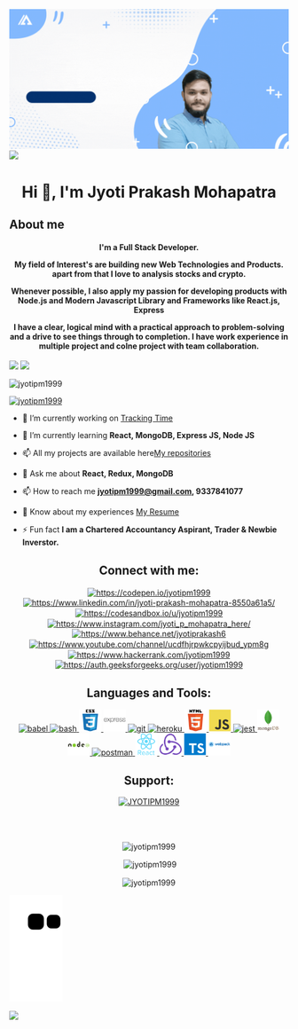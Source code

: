 <img src="https://github.com/JYOTIPM1999/JYOTIPM1999/blob/main/White%20and%20Blue%20Modern%20New%20Arrival%20Headphone%20Banner.gif?raw=true"/>
<img src="https://camo.githubusercontent.com/48ec00ed4c84e771db4a1db90b56352923a8d644452a32b434d68e97006c9337/68747470733a2f2f63686b736b696c6c732e636f6d2f77702d636f6e74656e742f75706c6f6164732f323032302f30342f504e432d416e696d617465642d42616e6e6572732e676966" />
<h1 align="center">Hi 👋, I'm Jyoti Prakash Mohapatra</h1>
<h2 align="left">About me</h2>
<h4 align="center">I'm a Full Stack Developer. 

My field of Interest's are building new Web Technologies and Products. apart from that I love to analysis stocks and crypto.

Whenever possible, I also apply my passion for developing products with Node.js and Modern Javascript Library and Frameworks like React.js, Express

I have a clear, logical mind with a practical approach to problem-solving and a drive to see things through to completion. I have work experience in multiple project and colne project with team collaboration.</h4>
<div display="flex"><img src="https://i.pinimg.com/originals/e8/f4/53/e8f453469a3ec97ecd354df465d73913.gif"/>
<img src="https://cdn.dribbble.com/users/260312/screenshots/2553737/antnodeskdb.gif"/>
<div/>

<p align="left"> <img src="https://komarev.com/ghpvc/?username=jyotipm1999&label=Profile%20views&color=0e75b6&style=flat" alt="jyotipm1999" /> </p>

<p align="left"> <a href="https://github.com/ryo-ma/github-profile-trophy"><img src="https://github-profile-trophy.vercel.app/?username=jyotipm1999&theme=discord" alt="jyotipm1999" /></a> </p>

- 🔭 I’m currently working on [Tracking Time](https://trackingtime.co/)

- 🌱 I’m currently learning **React, MongoDB, Express JS, Node JS**
- 📫 All my projects are available here[My repositories](https://github.com/JYOTIPM1999?tab=repositories)

- 💬 Ask me about **React, Redux, MongoDB**

- 📫 How to reach me **jyotipm1999@gmail.com, 9337841077**

- 📄 Know about my experiences [My Resume](https://drive.google.com/file/d/1QqhopBMPObPFsZF61IuLP4qtEBQ0RGTU/view?usp=sharing)

- ⚡ Fun fact **I am a Chartered Accountancy Aspirant, Trader & Newbie Inverstor.**

<h2 align="center">Connect with me:</h2>
<p align="center">
<a href="https://codepen.io/https://codepen.io/jyotipm1999" target="blank"><img align="center" src="https://raw.githubusercontent.com/rahuldkjain/github-profile-readme-generator/master/src/images/icons/Social/codepen.svg" alt="https://codepen.io/jyotipm1999" height="30" width="40" /></a>
<a href="https://www.linkedin.com/in/jyoti-prakash-mohapatra-8550a61a5/" target="blank"><img align="center" src="https://raw.githubusercontent.com/rahuldkjain/github-profile-readme-generator/master/src/images/icons/Social/linked-in-alt.svg" alt="https://www.linkedin.com/in/jyoti-prakash-mohapatra-8550a61a5/" height="30" width="40" /></a>
<a href="https://codesandbox.com/https://codesandbox.io/u/jyotipm1999" target="blank"><img align="center" src="https://raw.githubusercontent.com/rahuldkjain/github-profile-readme-generator/master/src/images/icons/Social/codesandbox.svg" alt="https://codesandbox.io/u/jyotipm1999" height="30" width="40" /></a>
<a href="https://instagram.com/https://www.instagram.com/jyoti_p_mohapatra_here/" target="blank"><img align="center" src="https://raw.githubusercontent.com/rahuldkjain/github-profile-readme-generator/master/src/images/icons/Social/instagram.svg" alt="https://www.instagram.com/jyoti_p_mohapatra_here/" height="30" width="40" /></a>
<a href="https://www.behance.net/https://www.behance.net/jyotiprakash6" target="blank"><img align="center" src="https://raw.githubusercontent.com/rahuldkjain/github-profile-readme-generator/master/src/images/icons/Social/behance.svg" alt="https://www.behance.net/jyotiprakash6" height="30" width="40" /></a>
<a href="https://www.youtube.com/c/https://www.youtube.com/channel/ucdfhjrpwkcpyijbud_ypm8g" target="blank"><img align="center" src="https://raw.githubusercontent.com/rahuldkjain/github-profile-readme-generator/master/src/images/icons/Social/youtube.svg" alt="https://www.youtube.com/channel/ucdfhjrpwkcpyijbud_ypm8g" height="30" width="40" /></a>
<a href="https://www.hackerrank.com/https://www.hackerrank.com/jyotipm1999" target="blank"><img align="center" src="https://raw.githubusercontent.com/rahuldkjain/github-profile-readme-generator/master/src/images/icons/Social/hackerrank.svg" alt="https://www.hackerrank.com/jyotipm1999" height="30" width="40" /></a>
<a href="https://auth.geeksforgeeks.org/user/https://auth.geeksforgeeks.org/user/jyotipm1999" target="blank"><img align="center" src="https://raw.githubusercontent.com/rahuldkjain/github-profile-readme-generator/master/src/images/icons/Social/geeks-for-geeks.svg" alt="https://auth.geeksforgeeks.org/user/jyotipm1999" height="30" width="40" /></a>
</p>

<h2 align="center">Languages and Tools:</h2>
<p align="center"> <a href="https://babeljs.io/" target="_blank" rel="noreferrer"> <img src="https://www.vectorlogo.zone/logos/babeljs/babeljs-icon.svg" alt="babel" width="40" height="40"/> </a> <a href="https://www.gnu.org/software/bash/" target="_blank" rel="noreferrer"> <img src="https://www.vectorlogo.zone/logos/gnu_bash/gnu_bash-icon.svg" alt="bash" width="40" height="40"/> </a> <a href="https://www.w3schools.com/css/" target="_blank" rel="noreferrer"> <img src="https://raw.githubusercontent.com/devicons/devicon/master/icons/css3/css3-original-wordmark.svg" alt="css3" width="40" height="40"/> </a> <a href="https://expressjs.com" target="_blank" rel="noreferrer"> <img src="https://raw.githubusercontent.com/devicons/devicon/master/icons/express/express-original-wordmark.svg" alt="express" width="40" height="40"/> </a> <a href="https://git-scm.com/" target="_blank" rel="noreferrer"> <img src="https://www.vectorlogo.zone/logos/git-scm/git-scm-icon.svg" alt="git" width="40" height="40"/> </a> <a href="https://heroku.com" target="_blank" rel="noreferrer"> <img src="https://www.vectorlogo.zone/logos/heroku/heroku-icon.svg" alt="heroku" width="40" height="40"/> </a> <a href="https://www.w3.org/html/" target="_blank" rel="noreferrer"> <img src="https://raw.githubusercontent.com/devicons/devicon/master/icons/html5/html5-original-wordmark.svg" alt="html5" width="40" height="40"/> </a> <a href="https://developer.mozilla.org/en-US/docs/Web/JavaScript" target="_blank" rel="noreferrer"> <img src="https://raw.githubusercontent.com/devicons/devicon/master/icons/javascript/javascript-original.svg" alt="javascript" width="40" height="40"/> </a> <a href="https://jestjs.io" target="_blank" rel="noreferrer"> <img src="https://www.vectorlogo.zone/logos/jestjsio/jestjsio-icon.svg" alt="jest" width="40" height="40"/> </a> <a href="https://www.mongodb.com/" target="_blank" rel="noreferrer"> <img src="https://raw.githubusercontent.com/devicons/devicon/master/icons/mongodb/mongodb-original-wordmark.svg" alt="mongodb" width="40" height="40"/> </a> <a href="https://nodejs.org" target="_blank" rel="noreferrer"> <img src="https://raw.githubusercontent.com/devicons/devicon/master/icons/nodejs/nodejs-original-wordmark.svg" alt="nodejs" width="40" height="40"/> </a> <a href="https://postman.com" target="_blank" rel="noreferrer"> <img src="https://www.vectorlogo.zone/logos/getpostman/getpostman-icon.svg" alt="postman" width="40" height="40"/> </a> <a href="https://reactjs.org/" target="_blank" rel="noreferrer"> <img src="https://raw.githubusercontent.com/devicons/devicon/master/icons/react/react-original-wordmark.svg" alt="react" width="40" height="40"/> </a> <a href="https://redux.js.org" target="_blank" rel="noreferrer"> <img src="https://raw.githubusercontent.com/devicons/devicon/master/icons/redux/redux-original.svg" alt="redux" width="40" height="40"/> </a> <a href="https://www.typescriptlang.org/" target="_blank" rel="noreferrer"> <img src="https://raw.githubusercontent.com/devicons/devicon/master/icons/typescript/typescript-original.svg" alt="typescript" width="40" height="40"/> </a> <a href="https://webpack.js.org" target="_blank" rel="noreferrer"> <img src="https://raw.githubusercontent.com/devicons/devicon/d00d0969292a6569d45b06d3f350f463a0107b0d/icons/webpack/webpack-original-wordmark.svg" alt="webpack" width="40" height="40"/> </a> </p>

<h2 align="center">Support:</h2>
<p align="center"><a href="https://www.buymeacoffee.com/JYOTIPM1999"> <img  src="https://cdn.buymeacoffee.com/buttons/v2/default-yellow.png" height="50" width="210" alt="JYOTIPM1999" /></a></p><br><br>

<p align="center" width="100%"><img align="center"  src="https://github-readme-stats.vercel.app/api/top-langs?username=jyotipm1999&show_icons=true&locale=en&layout=compact" alt="jyotipm1999"/></p>

<p align="center">&nbsp;<img align="center" src="https://github-readme-stats.vercel.app/api?username=jyotipm1999&show_icons=true&locale=en" alt="jyotipm1999" /></p>

<p align="center"><img align="center" src="https://github-readme-streak-stats.herokuapp.com/?user=jyotipm1999&" alt="jyotipm1999" /></p>


  ![Snake animation](https://github.com/rafaballerini/rafaballerini/blob/output/github-contribution-grid-snake.svg)



<p>
  <img src="https://activity-graph.herokuapp.com/graph?username=JYOTIPM1999&show_icons=true&count_private=true&include_all_commits=true&theme=minimal&hide_border=true&radius=4" />
</p>
